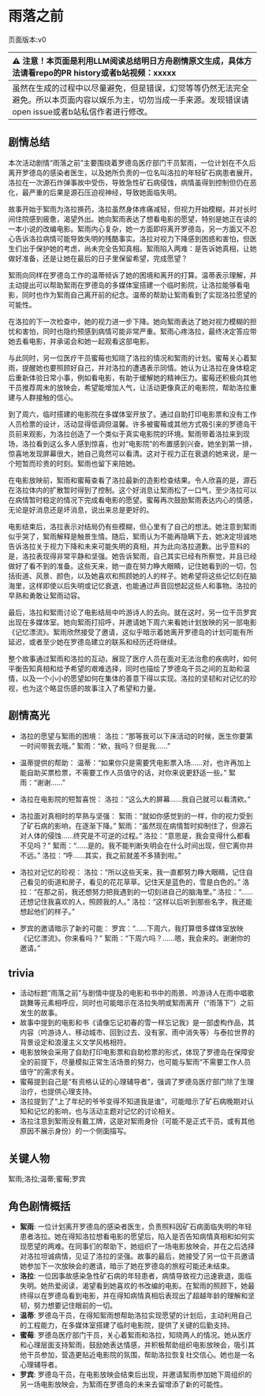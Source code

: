 # 雨落之前
页面版本:v0
 

| :warning: 注意！本页面是利用LLM阅读总结明日方舟剧情原文生成，具体方法请看repo的PR history或者b站视频：xxxxx           |
|:----------------------------|
| 虽然在生成的过程中以尽量避免，但是错误，幻觉等等仍然无法完全避免。所以本页面内容以娱乐为主，切勿当成一手来源。发现错误请open issue或者b站私信作者进行修改。|



## 剧情总结
本次活动剧情“雨落之前”主要围绕着罗德岛医疗部门干员絮雨，一位计划在不久后离开罗德岛的感染者医生，以及她所负责的一位名叫洛拉的年轻矿石病患者展开。洛拉在一次源石炸弹事故中受伤，导致急性矿石病侵蚀，病情虽得到控制但仍在恶化，最严重的后果是源石压迫视神经，导致她面临失明。

故事开始于絮雨为洛拉换药，洛拉虽然身体疼痛减轻，但视力开始模糊，并对长时间住院感到疲惫，渴望外出。她向絮雨表达了想看电影的愿望，特别是她正在读的一本小说的改编电影。絮雨内心复杂，她一方面即将离开罗德岛，另一方面又不忍心告诉洛拉病情可能导致失明的残酷事实。洛拉对视力下降感到困惑和害怕，但医生们出于保护她的考虑，尚未完全告知真相。絮雨陷入两难：是告诉她真相，让她做好准备，还是让她在最后的日子里保留希望，完成愿望？

絮雨向同样在罗德岛工作的温蒂倾诉了她的困境和离开的打算。温蒂表示理解，并主动提出可以帮助絮雨在罗德岛的多媒体室搭建一个临时影院，让洛拉能够看电影，同时也作为絮雨自己离开前的纪念。温蒂的帮助让絮雨看到了实现洛拉愿望的可能性。

在洛拉的下一次检查中，她的视力进一步下降。她向絮雨表达了她对视力模糊的担忧和害怕，同时也隐约预感到病情可能非常严重。絮雨心疼洛拉，最终决定答应带她去看电影，并承诺会和她一起观看这部电影。

与此同时，另一位医疗干员蜜莓也知晓了洛拉的情况和絮雨的计划。蜜莓关心着絮雨，提醒她也要照顾好自己，并对洛拉的遭遇表示同情。她认为让洛拉在身体稳定后重新体验日常小事，例如看电影，有助于缓解她的精神压力。蜜莓还积极向其他干员推荐周末的放映会，希望能增加人气，让活动更像真正的电影院，帮助洛拉重建与人群接触的信心。

到了周六，临时搭建的电影院在多媒体室开放了。通过自助打印电影票和没有工作人员检票的设计，活动显得低调但温馨。许多被蜜莓或其他方式吸引来的罗德岛干员前来观影，为洛拉创造了一个类似于真实电影院的环境。絮雨带着洛拉来到现场，洛拉看到这么多人感到惊喜，也对“电影院”的布置感到兴奋。她坐到第一排，惊喜地发现屏幕很大，她自己竟然可以看清。这对于视力正在衰退的她来说，是一个短暂而珍贵的时刻。絮雨也留下来陪她。

在电影放映前，絮雨和蜜莓查看了洛拉最新的造影检查结果。令人欣喜的是，源石在洛拉体内的扩散暂时得到了控制。这个好消息让絮雨松了一口气，至少洛拉可以在病情暂时稳定的情况下完成看电影的愿望。蜜莓再次鼓励絮雨表达内心的情感，无论是好消息还是坏消息，说出来总是更好的。

电影结束后，洛拉表示对结局仍有些模糊，但心里有了自己的想法。她注意到絮雨似乎哭了，絮雨解释是触景生情。随后，絮雨认为不能再隐瞒下去，她决定坦诚地告诉洛拉关于视力下降和未来可能失明的真相，并为此向洛拉道歉。出乎意料的是，洛拉表现得非常平静和坚强。她告诉絮雨，自己其实已经有所察觉，并且已经做好了看不到的准备。这些天来，她一直在努力睁大眼睛，记住她看到的一切，包括街道、风景、颜色，以及她喜欢和照顾她的人的样子。她希望将这些记忆刻在脑海里，这样即使以后失明或记忆衰退，也能通过声音回想起这些人和事物。洛拉的早熟和勇敢让絮雨动容。

最后，洛拉和絮雨讨论了电影结局中吟游诗人的去向。就在这时，另一位干员罗宾出现在多媒体室。她向絮雨打招呼，并邀请她下周六来看她计划放映的另一部电影《记忆漂流》。絮雨欣然接受了邀请，这似乎暗示着她离开罗德岛的计划可能有所延迟，或者至少她在罗德岛建立的联系和经历还将继续。

整个故事通过絮雨和洛拉的互动，展现了医疗人员在面对无法治愈的疾病时，如何平衡告知真相和给予希望的艰难选择，同时也描绘了罗德岛干员之间的互助和温情，以及一个小小的愿望如何在集体的善意下得以实现。洛拉的坚韧和对记忆的珍视，也为这个略显伤感的故事注入了希望和力量。
## 剧情高光
- 洛拉的愿望与絮雨的困境：
洛拉：“那等我可以下床活动的时候，医生你要第一时间带我去哦。”
絮雨：“欸，我吗？但是我......”

- 温蒂提供的帮助：
温蒂：“如果你只是需要凭电影票入场......对，也许再加上能自助买票检票，不需要工作人员值守的话，对你来说更舒适一些。”
絮雨：“谢谢......”

- 洛拉在电影院的短暂喜悦：
洛拉：“这么大的屏幕......我自己就可以看清欸。”

- 洛拉面对真相时的早熟与坚强：
絮雨：“就如你感觉到的一样，你的视力受到了矿石病的影响，在逐渐下降。”
絮雨：“虽然现在病情暂时抑制住了，但源石对人体的侵蚀......终究是不可逆的过程。”
洛拉：“意思是，我会变得什么都看不见吗？”
絮雨：“......是的。我不能判断失明会在什么时间出现，但它离你并不远。”
洛拉：“呼......其实，我之前就差不多猜到啦。”

- 洛拉对记忆的珍视：
洛拉：“所以这些天来，我一直都努力睁大眼睛，记住自己看见的街道和房子，看见的花花草草。记住天是蓝色的，雪是白色的。”
洛拉：“在那之前，我还想努力把我遇到的一切刻进自己的脑海里。”
洛拉：“......还想记住我喜欢的人，照顾我的人。”
洛拉：“这样以后听到那些名字，我还能想起他们的样子。”

- 罗宾的邀请暗示了新的可能：
罗宾：“......下周六，我打算借多媒体室放映《记忆漂流》。你来看吗？”
絮雨：“下周六吗？......嗯，我会来的。谢谢你的邀请。”
## trivia
- 活动标题“雨落之前”与剧情中提及的电影和书中的雨景、吟游诗人在雨中唱歌跳舞等元素相呼应，同时也可能暗示在洛拉失明或絮雨离开（“雨落下”）之前发生的故事。
- 故事中提到的电影和书《请像忘记初春的雪一样忘记我》是一部虚构作品，其内容（吟游诗人、移动城市、回到过去、没有家、雨中消失等）与泰拉世界的背景设定和浪漫主义文学风格相符。
- 电影放映会采用了自助打印电影票和自助检票的形式，体现了罗德岛在保障安全的前提下，尽量模拟正常生活场景的努力，也可能与絮雨“不需要工作人员值守”的需求有关。
- 蜜莓提到自己是“有资格认证的心理辅导者”，强调了罗德岛医疗部门除了生理治疗，也提供心理支持。
- 洛拉提到了“上了年纪的爷爷变得不知道我是谁”，可能暗示了矿石病晚期对认知和记忆的影响，也与活动主题对记忆的讨论相关。
- 洛拉注意到絮雨没有戴工牌，这是对絮雨身份（可能不是正式干员，或有其他原因不展示身份）的一个侧面描写。
## 关键人物
絮雨;洛拉;温蒂;蜜莓;罗宾
## 角色剧情概括
-   **絮雨**: 一位计划离开罗德岛的感染者医生，负责照料因矿石病面临失明的年轻患者洛拉。她在得知洛拉想看电影的愿望后，陷入是否告知病情真相和如何实现愿望的两难。在同事们的帮助下，她组织了一场电影放映会，并在之后选择对洛拉坦诚病情，见证了洛拉的坚强。故事的最后，她接受了另一位干员邀请她参加下一次放映会的邀请，暗示了她在罗德岛的旅程可能还未结束。
-   **洛拉**: 一位因事故感染急性矿石病的年轻患者，病情导致视力迅速衰退，面临失明。她热爱阅读，渴望看到她喜欢的书改编的电影。在絮雨的照顾下，她最终得以在罗德岛看到电影，并在得知病情真相后表现出了超越年龄的理解和坚韧，努力想要记住眼前的一切。
-   **温蒂**: 罗德岛干员，在得知絮雨想帮助洛拉实现愿望的计划后，主动利用自己的工程能力，在多媒体室搭建了临时电影院，提供了关键的后勤支持。
-   **蜜莓**: 罗德岛医疗部门干员，关心着絮雨和洛拉，知晓两人的情况。她从医疗和心理层面支持絮雨，鼓励她表达情感，并积极帮助组织电影放映会，吸引其他干员参加，营造更贴近电影院的氛围，帮助洛拉恢复社交信心。她也是一名心理辅导者。
-   **罗宾**: 罗德岛干员，在电影放映会结束后出现，并邀请絮雨参加她下周组织的另一场电影放映会，为絮雨在罗德岛的未来去留增添了新的可能性。